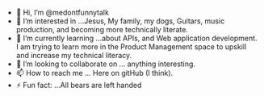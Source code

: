 - 👋 Hi, I’m @medontfunnytalk
- 👀 I’m interested in ...Jesus, My family, my dogs, Guitars, music production, and becoming more technically literate. 
- 🌱 I’m currently learning ...about APIs, and Web application development. I am trying to learn more in the Product Management space to upskill and increase my technical literacy. 
- 💞️ I’m looking to collaborate on ... anything interesting.
- 📫 How to reach me ... Here on gitHub (I think). 
- ⚡ Fun fact: ...All bears are left handed

<!---
medontfunnytalk/medontfunnytalk is a ✨ special ✨ repository because its `README.md` (this file) appears on your GitHub profile.
You can click the Preview link to take a look at your changes.
--->
